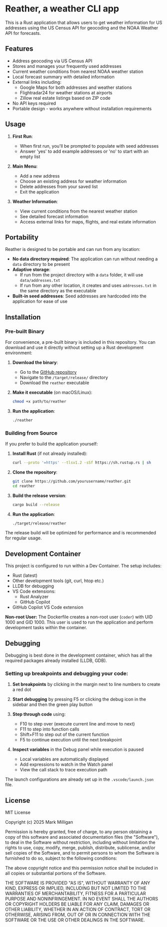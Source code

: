 # Reather, a weather CLI app

This is a Rust application that allows users to get weather information for US addresses using the US Census API for geocoding and the NOAA Weather API for forecasts.

## Features

* Address geocoding via US Census API
* Stores and manages your frequently used addresses
* Current weather conditions from nearest NOAA weather station
* Local forecast summary with detailed information
* External links including:
  * Google Maps for both addresses and weather stations
  * Flightradar24 for weather stations at airports
  * Zillow real estate listings based on ZIP code
* No API keys required
* Portable design - works anywhere without installation requirements

## Usage

1. **First Run**: 
   - When first run, you'll be prompted to populate with seed addresses
   - Answer 'yes' to add example addresses or 'no' to start with an empty list

2. **Main Menu**:
   - Add a new address
   - Choose an existing address for weather information
   - Delete addresses from your saved list
   - Exit the application

3. **Weather Information**:
   - View current conditions from the nearest weather station
   - See detailed forecast information
   - Access external links for maps, flights, and real estate information

## Portability

Reather is designed to be portable and can run from any location:

* **No data directory required**: The application can run without needing a `data` directory to be present
* **Adaptive storage**: 
  - If run from the project directory with a `data` folder, it will use `data/addresses.txt`
  - If run from any other location, it creates and uses `addresses.txt` in the same directory as the executable
* **Built-in seed addresses**: Seed addresses are hardcoded into the application for ease of use

## Installation

### Pre-built Binary

For convenience, a pre-built binary is included in this repository. You can download and use it directly without setting up a Rust development environment:

1. **Download the binary**:
   - Go to the [GitHub repository](https://github.com/yourusername/reather)
   - Navigate to the `/target/release/` directory
   - Download the `reather` executable

2. **Make it executable** (on macOS/Linux):
   ```bash
   chmod +x path/to/reather
   ```

3. **Run the application**:
   ```bash
   ./reather
   ```

### Building from Source

If you prefer to build the application yourself:

1. **Install Rust** (if not already installed):
   ```bash
   curl --proto '=https' --tlsv1.2 -sSf https://sh.rustup.rs | sh
   ```

2. **Clone the repository**:
   ```bash
   git clone https://github.com/yourusername/reather.git
   cd reather
   ```

3. **Build the release version**:
   ```bash
   cargo build --release
   ```

4. **Run the application**:
   ```bash
   ./target/release/reather
   ```

The release build will be optimized for performance and is recommended for regular usage.

## Development Container

This project is configured to run within a Dev Container. The setup includes:

*   Rust (latest)
*   Other development tools (git, curl, htop etc.)
*   LLDB for debugging
*   VS Code extensions:
    *   Rust Analyzer
    *   GitHub Copilot
*   GitHub Copilot VS Code extension

**Non-root User:**
The Dockerfile creates a non-root user (`coder`) with UID 1000 and GID 1000. This user is used to run the application and perform development tasks within the container.

## Debugging

Debugging is best done in the development container, which has all the required packages already installed (LLDB, GDB).

### Setting up breakpoints and debugging your code:

1. **Set breakpoints** by clicking in the margin next to line numbers to create a red dot
2. **Start debugging** by pressing F5 or clicking the debug icon in the sidebar and then the green play button
3. **Step through code** using:
   - F10 to step over (execute current line and move to next)
   - F11 to step into function calls
   - Shift+F11 to step out of the current function
   - F5 to continue execution until the next breakpoint

4. **Inspect variables** in the Debug panel while execution is paused
   - Local variables are automatically displayed
   - Add expressions to watch in the Watch panel
   - View the call stack to trace execution path

The launch configurations are already set up in the `.vscode/launch.json` file.

## License

MIT License

Copyright (c) 2025 Mark Milligan

Permission is hereby granted, free of charge, to any person obtaining a copy
of this software and associated documentation files (the "Software"), to deal
in the Software without restriction, including without limitation the rights
to use, copy, modify, merge, publish, distribute, sublicense, and/or sell
copies of the Software, and to permit persons to whom the Software is
furnished to do so, subject to the following conditions:

The above copyright notice and this permission notice shall be included in all
copies or substantial portions of the Software.

THE SOFTWARE IS PROVIDED "AS IS", WITHOUT WARRANTY OF ANY KIND, EXPRESS OR
IMPLIED, INCLUDING BUT NOT LIMITED TO THE WARRANTIES OF MERCHANTABILITY,
FITNESS FOR A PARTICULAR PURPOSE AND NONINFRINGEMENT. IN NO EVENT SHALL THE
AUTHORS OR COPYRIGHT HOLDERS BE LIABLE FOR ANY CLAIM, DAMAGES OR OTHER
LIABILITY, WHETHER IN AN ACTION OF CONTRACT, TORT OR OTHERWISE, ARISING FROM,
OUT OF OR IN CONNECTION WITH THE SOFTWARE OR THE USE OR OTHER DEALINGS IN THE
SOFTWARE.
